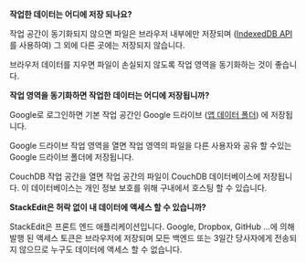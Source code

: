 **작업한 데이터는 어디에 저장 되나요?**

작업 공간이 동기화되지 않으면 파일은 브라우저 내부에만 저장되며 ([IndexedDB API](https://developer.mozilla.org/en-US/docs/Web/API/IndexedDB_API)를 사용하여) 그 외에 다른 곳에는 저장되지 않습니다.

브라우저 데이터를 지우면 파일이 손실되지 않도록 작업 영역을 동기화하는 것이 좋습니다.

**작업 영역을 동기화하면 작업한 데이터는 어디에 저장됩니까?**

Google로 로그인하면 기본 작업 공간인 Google 드라이브 ([앱 데이터 폴더](https://developers.google.com/drive/v3/web/appdata)) 에 저장됩니다.

Google 드라이브 작업 영역을 열면 작업 영역의 파일을 다른 사용자와 공유 할 수있는 Google 드라이브 폴더에 저장됩니다.

CouchDB 작업 공간을 열면 작업 공간의 파일이 CouchDB 데이터베이스에 저장됩니다. 이 데이터베이스는 개인 정보 보호를 위해 구내에서 호스팅 할 수 있습니다.

**StackEdit은 허락 없이 내 데이터에 액세스 할 수 있습니까?**

StackEdit은 프론트 엔드 애플리케이션입니다. Google, Dropbox, GitHub ...에 의해 발행 된 액세스 토큰은 브라우저에 저장되며 모든 백엔드 또는 3일간 당사자에게 전송되지 않으므로 누구도 데이터에 액세스 할 수 없습니다.
